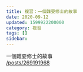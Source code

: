 ```yaml
---
title: 複習：一個雜耍修士的故事
date: 2020-09-12
updated: 1599922200000
category: 複習
tags: []
sidebar: 
---
```


<p>一個雜耍修士的故事<br/>
<a href="/posts/269191968" target="_blank">/posts/269191968</a></p>
<p> </p>
